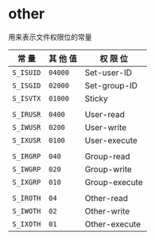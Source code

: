 # other

用来表示文件权限位的常量

| 常 量     | 其 他 值 | 权 限 位      |
| --------- | -------- | ------------- |
| `S_ISUID` | `04000`  | Set-user-ID   |
| `S_ISGID` | `02000`  | Set-group-ID  |
| `S_ISVTX` | `01000`  | Sticky        |
|           |          |               |
| `S_IRUSR` | `0400`   | User-read     |
| `S_IWUSR` | `0200`   | User-write    |
| `S_IXUSR` | `0100`   | User-execute  |
|           |          |               |
| `S_IRGRP` | `040`    | Group-read    |
| `S_IWGRP` | `020`    | Group-write   |
| `S_IXGRP` | `010`    | Group-execute |
|           |          |               |
| `S_IROTH` | `04`     | Other-read    |
| `S_IWOTH` | `02`     | Other-write   |
| `S_IXOTH` | `01`     | Other-execute |